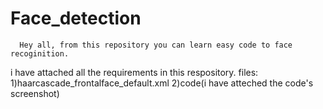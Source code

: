 # Face_detection
      Hey all, from this repository you can learn easy code to face recoginition.
i have attached all the requirements in this respository.
files:
    1)haarcascade_frontalface_default.xml
    2)code(i have atteched the code's screenshot)
